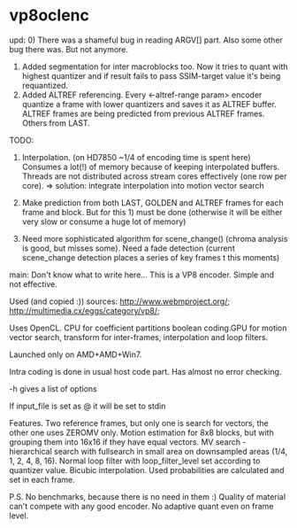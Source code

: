 vp8oclenc
=========

upd: 
0) There was a shameful bug in reading ARGV[] part. Also some other bug there was. But not anymore.
1) Added segmentation for inter macroblocks too. 
Now it tries to quant with highest quantizer and if result fails to pass SSIM-target value it's being requantized.
2) Added ALTREF referencing. 
Every <-altref-range param> encoder quantize a frame with lower quantizers and saves it as ALTREF buffer.
ALTREF frames are being predicted from previous ALTREF frames. Others from LAST.

TODO:
1) Interpolation. (on HD7850 ~1/4 of encoding time is spent here)
Consumes a lot(!) of memory because of keeping interpolated buffers. 
Threads are not distributed across stream cores effectively (one row per core).
=> solution: integrate interpolation into motion vector search

2) Make prediction from both LAST, GOLDEN and ALTREF frames for each frame and block.
But for this 1) must be done (otherwise it will be either very slow or consume a huge lot of memory)

3) Need more sophisticated algorithm for scene_change() (chroma analysis is good, but misses some).
Need a fade detection (current scene_change detection places a series of key frames t this moments)

main:
Don't know what to write here...
This is a VP8 encoder. Simple and not effective.

Used (and copied :)) sources: 
http://www.webmproject.org/; http://multimedia.cx/eggs/category/vp8/;

Uses OpenCL. CPU for coefficient partitions boolean coding.GPU for motion vector search, transform for inter-frames, interpolation and loop filters.

Launched only on AMD+AMD+Win7.

Intra coding is done in usual host code part. Has almost no error checking. 

  -h gives a list of options

If input_file is set as @ it will be set to stdin

Features.
Two reference frames, but only one is search for vectors, the other one uses ZEROMV only.
Motion estimation for 8x8 blocks, but with grouping them into 16x16 if they have equal vectors. 
MV search - hierarchical search with fullsearch in small area on downsampled areas (1/4, 1, 2, 4, 8, 16).
Normal loop filter with loop_filter_level set according to quantizer value.
Bicubic interpolation.
Used probabilities are calculated and set in each frame.

P.S. No benchmarks, because there is no need in them :) Quality of material can't compete with any good encoder.
No adaptive quant even on frame level.


